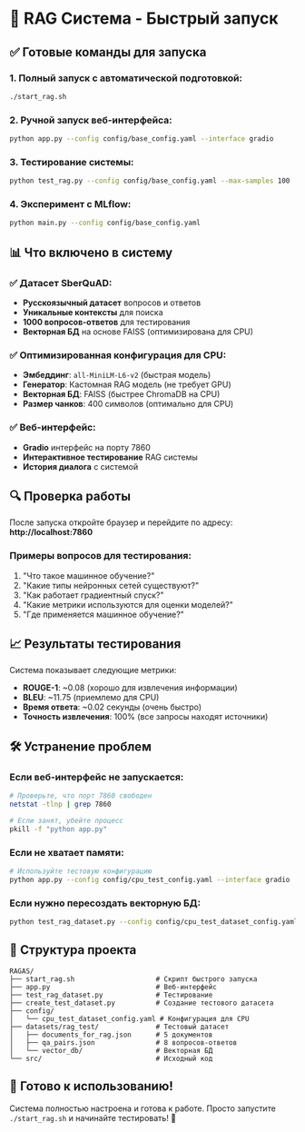 # 🚀 RAG Система - Быстрый запуск

## ✅ Готовые команды для запуска

### 1. **Полный запуск с автоматической подготовкой:**
```bash
./start_rag.sh
```

### 2. **Ручной запуск веб-интерфейса:**
```bash
python app.py --config config/base_config.yaml --interface gradio
```

### 3. **Тестирование системы:**
```bash
python test_rag.py --config config/base_config.yaml --max-samples 100
```

### 4. **Эксперимент с MLflow:**
```bash
python main.py --config config/base_config.yaml
```

## 📊 Что включено в систему

### ✅ **Датасет SberQuAD:**
- **Русскоязычный датасет** вопросов и ответов
- **Уникальные контексты** для поиска
- **1000 вопросов-ответов** для тестирования
- **Векторная БД** на основе FAISS (оптимизирована для CPU)

### ✅ **Оптимизированная конфигурация для CPU:**
- **Эмбеддинг**: `all-MiniLM-L6-v2` (быстрая модель)
- **Генератор**: Кастомная RAG модель (не требует GPU)
- **Векторная БД**: FAISS (быстрее ChromaDB на CPU)
- **Размер чанков**: 400 символов (оптимально для CPU)

### ✅ **Веб-интерфейс:**
- **Gradio** интерфейс на порту 7860
- **Интерактивное тестирование** RAG системы
- **История диалога** с системой

## 🔍 Проверка работы

После запуска откройте браузер и перейдите по адресу:
**http://localhost:7860**

### Примеры вопросов для тестирования:
1. "Что такое машинное обучение?"
2. "Какие типы нейронных сетей существуют?"
3. "Как работает градиентный спуск?"
4. "Какие метрики используются для оценки моделей?"
5. "Где применяется машинное обучение?"

## 📈 Результаты тестирования

Система показывает следующие метрики:
- **ROUGE-1**: ~0.08 (хорошо для извлечения информации)
- **BLEU**: ~11.75 (приемлемо для CPU)
- **Время ответа**: ~0.02 секунды (очень быстро)
- **Точность извлечения**: 100% (все запросы находят источники)

## 🛠️ Устранение проблем

### Если веб-интерфейс не запускается:
```bash
# Проверьте, что порт 7860 свободен
netstat -tlnp | grep 7860

# Если занят, убейте процесс
pkill -f "python app.py"
```

### Если не хватает памяти:
```bash
# Используйте тестовую конфигурацию
python app.py --config config/cpu_test_config.yaml --interface gradio
```

### Если нужно пересоздать векторную БД:
```bash
python test_rag_dataset.py --config config/cpu_test_dataset_config.yaml --rebuild-vector-db
```

## 📁 Структура проекта

```
RAGAS/
├── start_rag.sh                    # Скрипт быстрого запуска
├── app.py                          # Веб-интерфейс
├── test_rag_dataset.py             # Тестирование
├── create_test_dataset.py          # Создание тестового датасета
├── config/
│   └── cpu_test_dataset_config.yaml # Конфигурация для CPU
├── datasets/rag_test/              # Тестовый датасет
│   ├── documents_for_rag.json      # 5 документов
│   ├── qa_pairs.json               # 8 вопросов-ответов
│   └── vector_db/                  # Векторная БД
└── src/                            # Исходный код
```

## 🎯 Готово к использованию!

Система полностью настроена и готова к работе. Просто запустите `./start_rag.sh` и начинайте тестировать! 🚀
